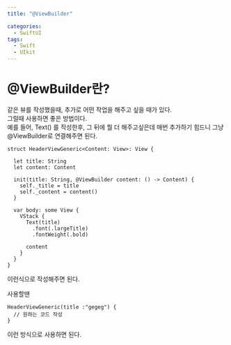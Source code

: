 ```yaml
---
title: "@ViewBuilder"

categories:
  - SwiftUI
tags:
  - Swift 
  - UIkit
---
```

# @ViewBuilder란?
같은 뷰를 작성했을때, 추가로 어떤 작업을 해주고 싶을 때가 있다.  
그럴때 사용하면 좋은 방법이다.  
예를 들어, Text() 를 작성한후, 그 뒤에 뭘 더 해주고싶은데 매번 추가하기 힘드니 그냥 @ViewBuilder로 연결해주면 된다.  

~~~
struct HeaderViewGeneric<Content: View>: View {
  
  let title: String
  let content: Content

  init(title: String, @ViewBuilder content: () -> Content) {
    self._title = title
    self._content = content()
  }

  var body: some View {
    VStack {
      Text(title)
        .font(.largeTitle)
        .fontWeight(.bold)

      content
    }
  }
}
~~~
이런식으로 작성해주면 된다.   

사용할땐
~~~
HeaderViewGeneric(title :"gegeg") {
  // 원하는 코드 작성
}
~~~
이런 방식으로 사용하면 된다.